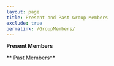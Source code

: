 ```yaml
---
layout: page
title: Present and Past Group Members
exclude: true
permalink: /GroupMembers/
---
```


**Present Members**

** Past Members**
